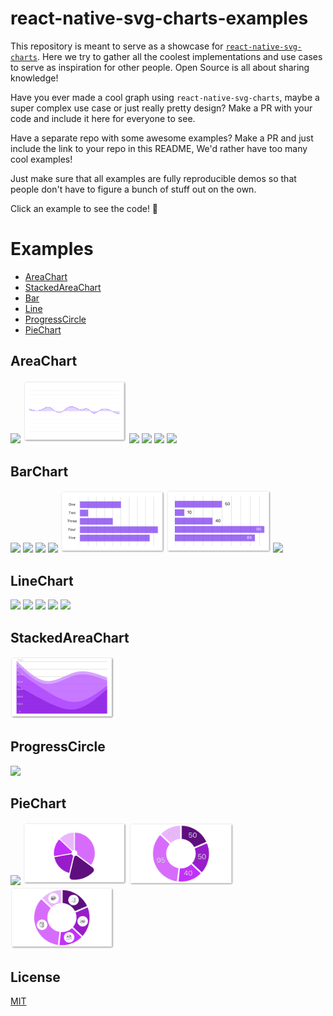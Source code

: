 # react-native-svg-charts-examples

This repository is meant to serve as a showcase for [`react-native-svg-charts`](https://github.com/JesperLekland/react-native-svg-charts).
Here we try to gather all the coolest implementations and use cases to serve as inspiration for other people. Open Source is all about sharing knowledge!

Have you ever made a cool graph using `react-native-svg-charts`, maybe a super complex use case or just really pretty design?
Make a PR with your code and include it here for everyone to see. 

Have a separate repo with some awesome examples? Make a PR and just include the link to your repo in this README, We'd rather have too many cool examples!

Just make sure that all examples are fully reproducible demos so that people don't have to figure a bunch of stuff out on the own.

Click an example to see the code! 💪

# Examples

* [AreaChart](#areachart)
* [StackedAreaChart](#stackedareachart)
* [Bar](#bar)
* [Line](#linechart)
* [ProgressCircle](#progresscircle)
* [PieChart](#piechart)

## AreaChart
[<img src="https://raw.githubusercontent.com/jesperlekland/react-native-svg-charts-examples/master/screenshots/area-chart.png" width=33% />](./storybook/stories/area-chart/with-line.js)
[<img src="https://raw.githubusercontent.com/jesperlekland/react-native-svg-charts-examples/master/screenshots/grid-min-max.png" width=33% />](./storybook/stories/grid-min-max.js)
[<img src="https://raw.githubusercontent.com/jesperlekland/react-native-svg-charts-examples/master/screenshots/gradient.png" width=33% />](./storybook/stories/area-chart/with-gradient.js)
[<img src="https://raw.githubusercontent.com/jesperlekland/react-native-svg-charts-examples/master/screenshots/partial-chart-area.png" width=33% />](./storybook/stories/partial-chart/area-chart.js)
[<img src="https://raw.githubusercontent.com/jesperlekland/react-native-svg-charts-examples/master/screenshots/layered-charts.png" width=33% />](./storybook/stories/layered-charts.js)
[<img src="https://raw.githubusercontent.com/jesperlekland/react-native-svg-charts-examples/master/screenshots/scale-time.png" width=33% />](./storybook/stories/x-axis/scale-time.js)

## BarChart

[<img src="https://raw.githubusercontent.com/jesperlekland/react-native-svg-charts-examples/master/screenshots/bar-chart-grouped.png" width=33% />](./storybook/stories/bar-chart/with-multiple-data-sets.js)
[<img src="https://raw.githubusercontent.com/jesperlekland/react-native-svg-charts-examples/master/screenshots/bar-chart-gradient.png" width=33% />](./storybook/stories/bar-chart/with-gradient.js)
[<img src="https://raw.githubusercontent.com/jesperlekland/react-native-svg-charts-examples/master/screenshots/bar-chart-with-different-bars.png" width=33% />](./storybook/stories/bar-chart/with-different-bars.js)
[<img src="https://raw.githubusercontent.com/jesperlekland/react-native-svg-charts-examples/master/screenshots/bar-chart-horizontal.png" width=33% />](./storybook/stories/bar-chart/horizontal.js)
[<img src="https://raw.githubusercontent.com/jesperlekland/react-native-svg-charts-examples/master/screenshots/bar-chart-horizontal-with-axis.png" width=33% />](./storybook/stories/bar-chart/horizontal-with-axis.js)
[<img src="https://raw.githubusercontent.com/jesperlekland/react-native-svg-charts-examples/master/screenshots/bar-chart-horizontal-with-labels.png" width=33% />](./storybook/stories/bar-chart/horizontal-with-labels.js)
[<img src="https://raw.githubusercontent.com/jesperlekland/react-native-svg-charts-examples/master/screenshots/scale-band.png" width=33% />](./storybook/stories/x-axis/scale-band.js)

## LineChart

[<img src="https://raw.githubusercontent.com/jesperlekland/react-native-svg-charts-examples/master/screenshots/line-chart.png" width=33% />](./storybook/stories/line-chart/with-shadow.js)
[<img src="https://raw.githubusercontent.com/jesperlekland/react-native-svg-charts-examples/master/screenshots/gradient-line.png" width=33% />](./storybook/stories/line-chart/with-gradient.js)
[<img src="https://raw.githubusercontent.com/jesperlekland/react-native-svg-charts-examples/master/screenshots/partial-chart-line.png" width=33% />](./storybook/stories/partial-chart/line-chart.js)
[<img src="https://raw.githubusercontent.com/jesperlekland/react-native-svg-charts-examples/master/screenshots/custom-grid.png" width=33% />](./storybook/stories/custom-grid.js)
[<img src="https://raw.githubusercontent.com/jesperlekland/react-native-svg-charts-examples/master/screenshots/extras.png" width=33% />](./storybook/stories/extras.js)

## StackedAreaChart

[<img src="https://raw.githubusercontent.com/jesperlekland/react-native-svg-charts-examples/master/screenshots/area-stack-with-y-axis.png" width=33% />](./storybook/stories/area-stack/with-y-axis.js)

## ProgressCircle

[<img src="https://raw.githubusercontent.com/jesperlekland/react-native-svg-charts-examples/master/screenshots/progress-gauge.png" width=33% />](./storybook/stories/progress-gauge/index.js)

## PieChart

[<img src="https://raw.githubusercontent.com/jesperlekland/react-native-svg-charts-examples/master/screenshots/pie-chart-with-labels.png" width=33% />](./storybook/stories/pie-chart/with-labels.js)
[<img src="https://raw.githubusercontent.com/jesperlekland/react-native-svg-charts-examples/master/screenshots/pie-with-different-arcs.png" width=33% />](./storybook/stories/pie-chart/with-different-arcs.js)
[<img src="https://raw.githubusercontent.com/jesperlekland/react-native-svg-charts-examples/master/screenshots/pie-with-centered-labels.png" width=33% />](./storybook/stories/pie-chart/with-centered-labels.js)
[<img src="https://raw.githubusercontent.com/jesperlekland/react-native-svg-charts-examples/master/screenshots/pie-with-image-labels.png" width=33% />](./storybook/stories/pie-chart/with-image-labels.js)



## License
[MIT](./LICENSE)
